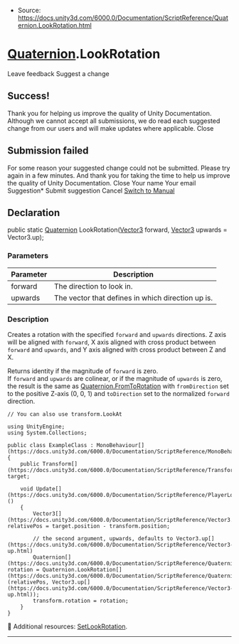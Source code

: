 * Source: https://docs.unity3d.com/6000.0/Documentation/ScriptReference/Quaternion.LookRotation.html

#  [Quaternion](https://docs.unity3d.com/6000.0/Documentation/ScriptReference/Quaternion.html).LookRotation
Leave feedback
Suggest a change
## Success!
Thank you for helping us improve the quality of Unity Documentation. Although we cannot accept all submissions, we do read each suggested change from our users and will make updates where applicable.
Close
## Submission failed
For some reason your suggested change could not be submitted. Please <a>try again</a> in a few minutes. And thank you for taking the time to help us improve the quality of Unity Documentation.
Close
Your name Your email Suggestion* Submit suggestion
Cancel
[Switch to Manual](https://docs.unity3d.com/6000.0/Documentation/Manual/class-Quaternion.html "Go to Quaternion Component in the Manual")
## Declaration
public static [Quaternion](https://docs.unity3d.com/6000.0/Documentation/ScriptReference/Quaternion.html) LookRotation([Vector3](https://docs.unity3d.com/6000.0/Documentation/ScriptReference/Vector3.html) forward, [Vector3](https://docs.unity3d.com/6000.0/Documentation/ScriptReference/Vector3.html) upwards = Vector3.up); 
### Parameters
Parameter | Description  
---|---  
forward | The direction to look in.  
upwards | The vector that defines in which direction up is.  
### Description
Creates a rotation with the specified `forward` and `upwards` directions.
Z axis will be aligned with `forward`, X axis aligned with cross product between `forward` and `upwards`, and Y axis aligned with cross product between Z and X.  
  
Returns identity if the magnitude of `forward` is zero.   
If `forward` and `upwards` are colinear, or if the magnitude of `upwards` is zero, the result is the same as [Quaternion.FromToRotation](https://docs.unity3d.com/6000.0/Documentation/ScriptReference/Quaternion.FromToRotation.html) with `fromDirection` set to the positive Z-axis (0, 0, 1) and `toDirection` set to the normalized `forward` direction.
```
// You can also use transform.LookAt  
  
using UnityEngine;
using System.Collections;  
  
public class ExampleClass : MonoBehaviour[](https://docs.unity3d.com/6000.0/Documentation/ScriptReference/MonoBehaviour.html)
{
    public Transform[](https://docs.unity3d.com/6000.0/Documentation/ScriptReference/Transform.html) target;  
  
    void Update[](https://docs.unity3d.com/6000.0/Documentation/ScriptReference/PlayerLoop.Update.html)()
    {
        Vector3[](https://docs.unity3d.com/6000.0/Documentation/ScriptReference/Vector3.html) relativePos = target.position - transform.position;  
  
        // the second argument, upwards, defaults to Vector3.up[](https://docs.unity3d.com/6000.0/Documentation/ScriptReference/Vector3-up.html)
        Quaternion[](https://docs.unity3d.com/6000.0/Documentation/ScriptReference/Quaternion.html) rotation = Quaternion.LookRotation[](https://docs.unity3d.com/6000.0/Documentation/ScriptReference/Quaternion.LookRotation.html)(relativePos, Vector3.up[](https://docs.unity3d.com/6000.0/Documentation/ScriptReference/Vector3-up.html));
        transform.rotation = rotation;
    }
}

```

Additional resources: [SetLookRotation](https://docs.unity3d.com/6000.0/Documentation/ScriptReference/Quaternion.SetLookRotation.html).
* * *
